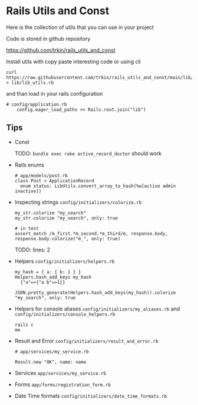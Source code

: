 # Rails Utils and Const

Here is the collection of utils that you can use in your project

Code is stored in github repository

<https://github.com/trkin/rails_utils_and_const>

Install utils with copy paste interesting code or using cli

```
curl https://raw.githubusercontent.com/trkin/rails_utils_and_const/main/lib/lib_utils.rb > lib/lib_utils.rb
```

and than load in your rails configuration
```
# config/application.rb
    config.eager_load_paths << Rails.root.join("lib")
```


## Tips

* Const

  TODO: `bundle exec rake active_record_doctor` should work

* Rails enums

  ```
  # app/models/post.rb
  class Post < ApplicationRecord
    enum status: LibUtils.convert_array_to_hash(%w[active admin inactive])
  ```

* Inspecting strings `config/initializers/colorize.rb`
  ```
  my_str.colorize "my_search"
  my_str.colorize "my_search", only: true

  # in test
  assert_match /m_first.*m_second.*m_third/m, response.body, response.body.colorize("m_", only: true)
  ```
  TODO: lines: 2

* Helpers `config/initializers/helpers.rb`
  ```
  my_hash = { a: { b: 1 } }
  Helpers.hash_add_keys my_hash
    {"a"=>{"a b"=>1}}

  JSON.pretty_generate(Helpers.hash_add_keys(my_hash)).colorize "my_search", only: true

  ```
* Helpers for console aliases `config/initializers/my_aliases.rb` and
  `config/initializers/console_helpers.rb`
  ```
  rails c
  me
  ```

* Result and Error `config/initializers/result_and_error.rb`
  ```
  # app/services/my_service.rb

  Result.new "OK", name: name
  ```

* Services `app/services/my_service.rb`

* Forms `app/forms/registration_form.rb`

* Date Time formats `config/initializers/date_time_formats.rb`
